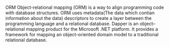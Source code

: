 ORM
Object-relational mapping (ORM) is a way to align programming code with database structures.
ORM uses metadata(The data which contian information about the data) descriptors to create a layer between the programming language and a relational database.
Dapper is an object–relational mapping product for the Microsoft .NET platform. It provides a framework for mapping an object-oriented domain model to a traditional relational database. 
